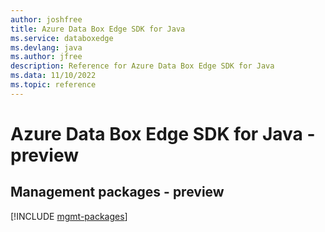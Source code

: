 ```yaml
---
author: joshfree
title: Azure Data Box Edge SDK for Java
ms.service: databoxedge
ms.devlang: java
ms.author: jfree
description: Reference for Azure Data Box Edge SDK for Java
ms.data: 11/10/2022
ms.topic: reference
---
```

# Azure Data Box Edge SDK for Java - preview

## Management packages - preview
[!INCLUDE [mgmt-packages](data-box-edge-mgmt-index.md)]